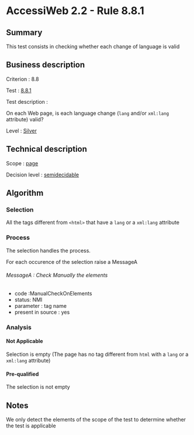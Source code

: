 # AccessiWeb 2.2 - Rule 8.8.1

## Summary

This test consists in checking whether each change of language is valid

## Business description

Criterion : 8.8

Test : [8.8.1](http://www.accessiweb.org/index.php/accessiweb-22-english-version.html#test-8-8-1)

Test description :

On each Web page, is each language change (`lang` and/or `xml:lang` attribute) valid?

Level : [Silver](/en/category/rules-design/accessiweb-11/level/argent)

## Technical description

Scope : [page](/en/category/rules-design/accessiweb-11/scope/page)

Decision level :
[semidecidable](/en/category/rules-design/accessiweb-11/decision-level/semidecidable)

## Algorithm

### Selection

All the tags different from `<html>` that have a `lang` or a `xml:lang` attribute

### Process

The selection handles the process.

For each occurence of the selection raise a MessageA

###### MessageA : Check Manually the elements

-   code :ManualCheckOnElements
-   status: NMI
-   parameter : tag name
-   present in source : yes

### Analysis

#### Not Applicable

Selection is empty (The page has no tag different from `html` with a `lang` or a `xml:lang` attribute)

#### Pre-qualified

The selection is not empty

## Notes

We only detect the elements of the scope of the test to determine whether the test is applicable
